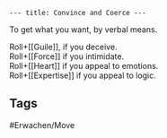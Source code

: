 ```--- title: Convince and Coerce ---```

To get what you want, by verbal means.

Roll+[[Guile]], if you deceive.  
Roll+[[Force]] if you intimidate.  
Roll+[[Heart]] if you appeal to emotions.  
Roll+[[Expertise]] if you appeal to logic.

## Tags
#Erwachen/Move 